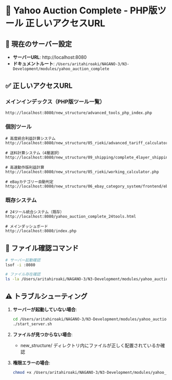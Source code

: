 # 🚀 Yahoo Auction Complete - PHP版ツール 正しいアクセスURL

## 📍 現在のサーバー設定
- **サーバーURL**: http://localhost:8080
- **ドキュメントルート**: `/Users/aritahiroaki/NAGANO-3/N3-Development/modules/yahoo_auction_complete`

## ✅ 正しいアクセスURL

### メインインデックス（PHP版ツール一覧）
```
http://localhost:8080/new_structure/advanced_tools_php_index.php
```

### 個別ツール
```
# 高度統合利益計算システム
http://localhost:8080/new_structure/05_rieki/advanced_tariff_calculator.php

# 送料計算システム（4層選択）
http://localhost:8080/new_structure/09_shipping/complete_4layer_shipping_ui.php

# 高速動作版利益計算
http://localhost:8080/new_structure/05_rieki/working_calculator.php

# eBayカテゴリー自動判定
http://localhost:8080/new_structure/06_ebay_category_system/frontend/ebay_category_tool.php
```

### 既存システム
```
# 24ツール統合システム（既存）
http://localhost:8080/yahoo_auction_complete_24tools.html

# メインダッシュボード
http://localhost:8080/index.php
```

## 🔧 ファイル確認コマンド
```bash
# サーバー起動確認
lsof -i :8080

# ファイル存在確認
ls -la /Users/aritahiroaki/NAGANO-3/N3-Development/modules/yahoo_auction_complete/new_structure/
```

## ⚠️ トラブルシューティング
1. **サーバーが起動していない場合**:
   ```bash
   cd /Users/aritahiroaki/NAGANO-3/N3-Development/modules/yahoo_auction_complete
   ./start_server.sh
   ```

2. **ファイルが見つからない場合**:
   - new_structure/ ディレクトリ内にファイルが正しく配置されているか確認

3. **権限エラーの場合**:
   ```bash
   chmod +x /Users/aritahiroaki/NAGANO-3/N3-Development/modules/yahoo_auction_complete/start_server.sh
   ```
